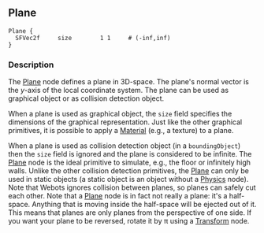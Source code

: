 ## Plane

```
Plane {
  SFVec2f     size        1 1     # (-inf,inf)
}
```

### Description

The [Plane](reference/plane.md#plane) node defines a plane in 3D-space. The
plane's normal vector is the *y*-axis of the local coordinate system. The plane
can be used as graphical object or as collision detection object.

When a plane is used as graphical object, the `size` field specifies the
dimensions of the graphical representation. Just like the other graphical
primitives, it is possible to apply a [Material](reference/material.md#material)
(e.g., a texture) to a plane.

When a plane is used as collision detection object (in a `boundingObject`) then
the `size` field is ignored and the plane is considered to be infinite. The
[Plane](reference/plane.md#plane) node is the ideal primitive to simulate, e.g.,
the floor or infinitely high walls. Unlike the other collision detection
primitives, the [Plane](reference/plane.md#plane) can only be used in static
objects (a static object is an object without a
[Physics](reference/physics.md#physics) node). Note that Webots ignores
collision between planes, so planes can safely cut each other. Note that a
[Plane](reference/plane.md#plane) node is in fact not really a plane: it's a
half-space. Anything that is moving inside the half-space will be ejected out of
it. This means that planes are only planes from the perspective of one side. If
you want your plane to be reversed, rotate it by π using a
[Transform](reference/transform.md#transform) node.

